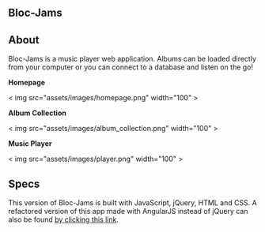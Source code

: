 ## Bloc-Jams

## About

Bloc-Jams is a music player web application.  Albums can be loaded directly from your computer or you can connect to a database and listen on the go!

**Homepage**

< img src="assets/images/homepage.png" width="100" >

**Album Collection**

< img src="assets/images/album_collection.png" width="100" >

**Music Player**

< img src="assets/images/player.png" width="100" >

## Specs

This version of Bloc-Jams is built with JavaScript, jQuery, HTML and CSS.  A refactored version of this app made with AngularJS instead of jQuery can also be found [by clicking this link](https://github.com/dcschreck/bloc-jams-angularjs).
